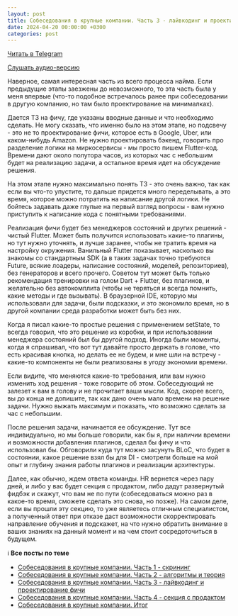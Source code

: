 ```yaml
---
layout: post
title: Собеседования в крупные компании. Часть 3 - лайвкодинг и проектирование фичи
date: 2024-04-20 00:00:00 +0300
categories: post
---
```


[Читать в Telegram](https://t.me/fluttermiddlepodcast/197)

[Слушать аудио-версию](https://music.yandex.ru/album/23735163/track/127046522)

Наверное, самая интересная часть из всего процесса найма. Если предыдущие этапы заезжены до невозможного, то эта часть
была у меня впервые (что-то подобное встречалось ранее при собеседовании в другую компанию, но там было проектирование
на минималках).

Дается ТЗ на фичу, где указаны вводные данные и что необходимо сделать. Не могу сказать, что именно было на этом этапе,
но подсвечу - это не то проектирование фичи, которое есть в Google, Uber, или каком-нибудь Amazon. Не нужно
проектировать бэкенд, говорить про разделение логики на миркосервисы - мы просто пишем Flutter-код. Времени дают около
полутора часов, из которых час с небольшим будет на реализацию задачи, а остальное время идет на обсуждение решения.

На этом этапе нужно максимально понять ТЗ - это очень важно, так как если вы что-то упустите, то дальше придется много
переделывать, а это время, которое можно потратить на написание другой логики. Не бойтесь задавать даже глупые на первый
взгляд вопросы - вам нужно приступить к написание кода с понятными требованиями.

Реализация фичи будет без менеджеров состояний и других решений - чистый Flutter. Может быть получится использовать
какие-то плагины, но тут нужно уточнять, и лучше заранее, чтобы не тратить время на настройку окружения. Ванильный
Flutter показывает, насколько вы знакомы со стандартным SDK (а в таких задачах точно требуются Future, всякие лоадеры,
написание состояний, моделей, репозиториев), без генераторов и всего прочего. Советом тут может быть только рекомендация
тренировки на голом Dart + Flutter, без плагинов, и желательно без автокомплита (чтобы не теряться и всегда помнить,
какие методы и где вызывать). В браузерной IDE, которую мы использовали для задачи, были подсказки, и это экономило
время, но в другой компании среда разработки может быть без них.

Когда я писал какие-то простые решения с применением setState, то всегда говорил, что это решение из коробки, и при
использовании менеджера состояний был бы другой подход. Иногда были моменты, когда я спрашивал, что вот тут давайте
просто держать в голове, что есть красивая кнопка, но делать ее не будем, и мне шли на встречу - какие-то компоненты не
были реализованы в угоду экономии времени.

Если видите, что меняются какие-то требования, или вам нужно изменить ход решения - тоже говорите об этом. Собеседующий
не залезет к вам в голову и не прочитает ваши мысли. Код, скорее всего, вы до конца не допишите, так как дано очень мало
времени на решение задачи. Нужно выжать максимум и показать, что возможно сделать за час с небольшим.

После решения задачи, начинается ее обсуждение. Тут все индивидуально, но мы больше говорили, как бы я, при наличии
времени и возможности добавления плагинов, сделал бы фичу и что использовал бы. Обговорили куда тут можно засунуть BLoC,
что будет в состоянии, какое решение взял бы для DI - смотрели больше на мой опыт и глубину знания работы плагинов и
реализации архитектуры.

Далее, как обычно, ждем ответа команды. HR вернется через пару дней, и либо у вас будет секция с продактом, либо дадут
развернутый фидбэк и скажут, что вам не по пути (собеседоваться можно раз в какое-то время, сможете сделать это снова,
но позже). На самом деле, если вы прошли эту секцию, то уже являетесь отличным специалистом, а полученный ответ при
отказе даст возможности скорректировать направление обучения и подскажет, на что нужно обратить внимание в ваших знаниях
на данный момент и на чем стоит сосредоточиться в будущем.

ℹ️ **Все посты по теме**

- [Собеседования в крупные компании. Часть 1 - скрининг](https://t.me/fluttermiddlepodcast/194)
- [Собеседования в крупные компании. Часть 2 - алгоритмы и теория](https://t.me/fluttermiddlepodcast/195)
- [Собеседования в крупные компании. Часть 3 - лайвкодинг и проектирование фичи](https://t.me/fluttermiddlepodcast/197)
- [Собеседования в крупные компании. Часть 4 - секция с продактом](https://t.me/fluttermiddlepodcast/198)
- [Собеседования в крупные компании. Итог](https://t.me/fluttermiddlepodcast/199)
